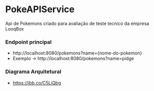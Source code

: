 # PokeAPIService
Api de Pokemons criado para avaliação de teste tecnico da empresa LooqBox


###
 
### Endpoint principal
* http://localhost:8080/pokemons?name={nome-do-pokemon}
* Exemplo -> http://localhost:8080/pokemons?name=pidge 

### Diagrama Arquitetural
* https://ibb.co/C5LjQbg

###


